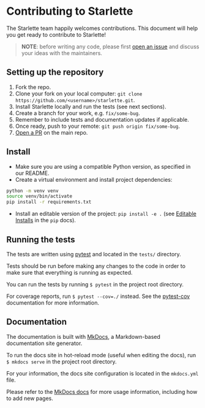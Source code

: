 # Contributing to Starlette

The Starlette team happily welcomes contributions. This document will help you get ready to contribute to Starlette!

> **NOTE**: before writing any code, please first [open an issue] and discuss your ideas with the maintainers.

## Setting up the repository

1. Fork the repo.
2. Clone your fork on your local computer: `git clone https://github.com/<username>/starlette.git`.
3. Install Starlette locally and run the tests (see next sections).
4. Create a branch for your work, e.g. `fix/some-bug`.
5. Remember to include tests and documentation updates if applicable.
6. Once ready, push to your remote: `git push origin fix/some-bug`.
 7. [Open a PR] on the main repo.

## Install

- Make sure you are using a compatible Python version, as specified in our README.
- Create a virtual environment and install project dependencies:

```bash
python -m venv venv
source venv/bin/activate
pip install -r requirements.txt
```

- Install an editable version of the project: `pip install -e .` (see [Editable Installs] in the `pip` docs).

## Running the tests

The tests are written using [pytest] and located in the `tests/` directory.

Tests should be run before making any changes to the code in order to make sure that everything is running as expected.

You can run the tests by running `$ pytest` in the project root directory.

For coverage reports, run `$ pytest --cov=./` instead. See the [pytest-cov] documentation for more information.

## Documentation

The documentation is built with [MkDocs], a Markdown-based documentation site generator.

To run the docs site in hot-reload mode (useful when editing the docs), run `$ mkdocs serve` in the project root directory.

For your information, the docs site configuration is located in the `mkdocs.yml` file.

Please refer to the [MkDocs docs][MkDocs] for more usage information, including how to add new pages.

[open an issue]: https://github.com/encode/starlette/issues/new
[Open a PR]: https://github.com/encode/starlette/compare
[pytest]: https://docs.pytest.org
[pytest-cov]: https://github.com/pytest-dev/pytest-cov
[MkDocs]: https://www.mkdocs.org
[Editable Installs]: https://pip.pypa.io/en/stable/reference/pip_install/#editable-installs
